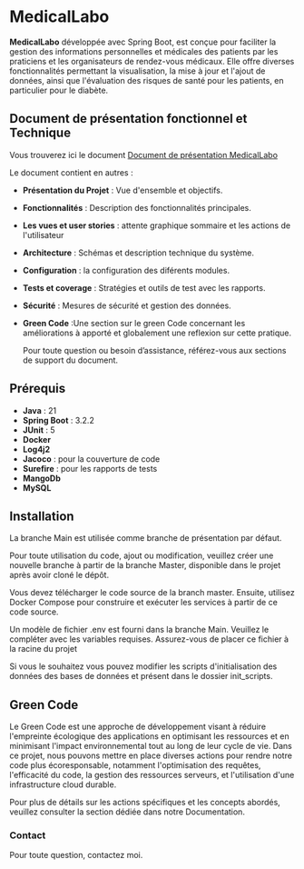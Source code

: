 # MedicalLabo

**MedicalLabo** développée avec Spring Boot, est conçue pour faciliter la gestion des informations personnelles et médicales des patients par les praticiens et les organisateurs de rendez-vous médicaux. Elle offre diverses fonctionnalités permettant la visualisation, la mise à jour et l'ajout de données, ainsi que l'évaluation des risques de santé pour les patients, en particulier pour le diabète.

## Document de présentation fonctionnel et Technique

Vous trouverez ici le document [Document de présentation MedicalLabo ](https://github.com/theryeddari/medi_labo/blob/ccb95cd4bf99dc5f096c2c5a1fb6a63a70b0b8c7/Documentation%20technique%20et%20fonctionnelle%20Medical%20Labo.pdf)

Le document contient en autres :

- **Présentation du Projet** : Vue d'ensemble et objectifs.
- **Fonctionnalités** : Description des fonctionnalités principales.
- **Les vues et user stories** : attente graphique sommaire et les actions de l'utilisateur 
- **Architecture** : Schémas et description technique du système.
- **Configuration** : la configuration des diférents modules.
- **Tests et coverage** : Stratégies et outils de test avec les rapports.
- **Sécurité** : Mesures de sécurité et gestion des données.
- **Green Code** :Une section sur le green Code concernant les améliorations à apporté et globalement une reflexion sur cette pratique.

  Pour toute question ou besoin d’assistance, référez-vous aux sections de support du document.

## Prérequis

- **Java** : 21
- **Spring Boot** : 3.2.2
- **JUnit** : 5
- **Docker** 
- **Log4j2**
- **Jacoco** : pour la couverture de code
- **Surefire** : pour les rapports de tests
- **MangoDb**
- **MySQL**
  
## Installation

La branche Main est utilisée comme branche de présentation par défaut.

Pour toute utilisation du code, ajout ou modification, veuillez créer une nouvelle branche à partir de la branche Master, disponible dans le projet après avoir cloné le dépôt.

Vous devez télécharger le code source de la branch master. Ensuite, utilisez Docker Compose pour construire et exécuter les services à partir de ce code source.

Un modèle de fichier .env est fourni dans la branche Main. Veuillez le compléter avec les variables requises. Assurez-vous de placer ce fichier à la racine du projet

Si vous le souhaitez vous pouvez modifier les scripts d'initialisation des données des bases de données et présent dans le dossier init_scripts.

## Green Code

Le Green Code est une approche de développement visant à réduire l'empreinte écologique des applications en optimisant les ressources et en minimisant l'impact environnemental tout au long de leur cycle de vie. Dans ce projet, nous pouvons mettre en place diverses actions pour rendre notre code plus écoresponsable, notamment l'optimisation des requêtes, l'efficacité du code, la gestion des ressources serveurs, et l'utilisation d'une infrastructure cloud durable.

Pour plus de détails sur les actions spécifiques et les concepts abordés, veuillez consulter la section dédiée dans notre Documentation.


### Contact
Pour toute question, contactez moi.
